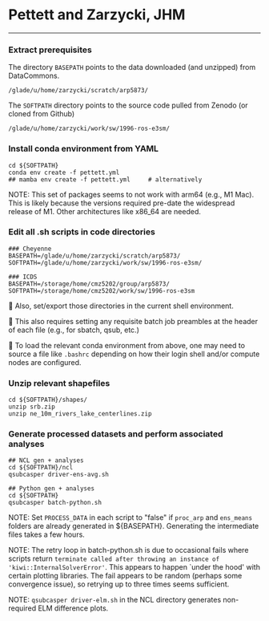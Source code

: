 # Pettett and Zarzycki, JHM

---

### Extract prerequisites

The directory `BASEPATH` points to the data downloaded (and unzipped) from DataCommons.

```
/glade/u/home/zarzycki/scratch/arp5873/
```

The `SOFTPATH` directory points to the source code pulled from Zenodo (or cloned from Github)

```
/glade/u/home/zarzycki/work/sw/1996-ros-e3sm/
```

### Install conda environment from YAML

```
cd ${SOFTPATH}
conda env create -f pettett.yml
## mamba env create -f pettett.yml     # alternatively
```

NOTE: This set of packages seems to not work with arm64 (e.g., M1 Mac). This is likely because the versions required pre-date the widespread release of M1. Other architectures like x86_64 are needed.

### Edit all .sh scripts in code directories

```
### Cheyenne
BASEPATH=/glade/u/home/zarzycki/scratch/arp5873/
SOFTPATH=/glade/u/home/zarzycki/work/sw/1996-ros-e3sm/

### ICDS
BASEPATH=/storage/home/cmz5202/group/arp5873/
SOFTPATH=/storage/home/cmz5202/work/sw/1996-ros-e3sm
```

🔴 Also, set/export those directories in the current shell environment.

🔴 This also requires setting any requisite batch job preambles at the header of each file (e.g., for sbatch, qsub, etc.)

🔴 To load the relevant conda environment from above, one may need to source a file like `.bashrc` depending on how their login shell and/or compute nodes are configured.

### Unzip relevant shapefiles

```
cd ${SOFTPATH}/shapes/
unzip srb.zip
unzip ne_10m_rivers_lake_centerlines.zip
```

### Generate processed datasets and perform associated analyses

```
## NCL gen + analyses
cd ${SOFTPATH}/ncl
qsubcasper driver-ens-avg.sh

## Python gen + analyses
cd ${SOFTPATH}
qsubcasper batch-python.sh
```

NOTE: Set `PROCESS_DATA` in each script to "false" if `proc_arp` and `ens_means` folders are already generated in ${BASEPATH}. Generating the intermediate files takes a few hours.

NOTE: The retry loop in batch-python.sh is due to occasional fails where scripts return `terminate called after throwing an instance of 'kiwi::InternalSolverError'`. This appears to happen `under the hood' with certain plotting libraries. The fail appears to be random (perhaps some convergence issue), so retrying up to three times seems sufficient.

NOTE: `qsubcasper driver-elm.sh` in the NCL directory generates non-required ELM difference plots.
